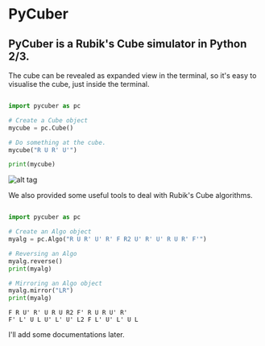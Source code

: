 PyCuber
====================

PyCuber is a Rubik's Cube simulator in Python 2/3.
--------------------

The cube can be revealed as expanded view in the terminal, 
so it's easy to visualise the cube, just inside the terminal.

``` python

import pycuber as pc

# Create a Cube object
mycube = pc.Cube()

# Do something at the cube.
mycube("R U R' U'")

print(mycube)

```
![alt tag](https://raw.github.com/adrianliaw/PyCuber/v0.1b/static/img/terminal.png)

We also provided some useful tools to deal with Rubik's Cube algorithms.

``` python

import pycuber as pc

# Create an Algo object
myalg = pc.Algo("R U R' U' R' F R2 U' R' U' R U R' F'")

# Reversing an Algo
myalg.reverse()
print(myalg)

# Mirroring an Algo object
myalg.mirror("LR")
print(myalg)

```
```
F R U' R' U R U R2 F' R U R U' R'
F' L' U L U' L' U' L2 F L' U' L' U L
```

I'll add some documentations later.

